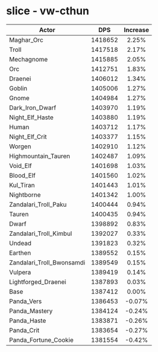 # slice - vw-cthun
| Actor | DPS | Increase |
|---|:---:|:---:|
|Maghar_Orc|1418652|2.25%|
|Troll|1417518|2.17%|
|Mechagnome|1415885|2.05%|
|Orc|1412751|1.83%|
|Draenei|1406012|1.34%|
|Goblin|1405006|1.27%|
|Gnome|1404984|1.27%|
|Dark_Iron_Dwarf|1403970|1.19%|
|Night_Elf_Haste|1403880|1.19%|
|Human|1403712|1.17%|
|Night_Elf_Crit|1403377|1.15%|
|Worgen|1402910|1.12%|
|Highmountain_Tauren|1402487|1.09%|
|Void_Elf|1401698|1.03%|
|Blood_Elf|1401560|1.02%|
|Kul_Tiran|1401443|1.01%|
|Nightborne|1401342|1.00%|
|Zandalari_Troll_Paku|1400444|0.94%|
|Tauren|1400435|0.94%|
|Dwarf|1398892|0.83%|
|Zandalari_Troll_Kimbul|1392027|0.33%|
|Undead|1391823|0.32%|
|Earthen|1389552|0.15%|
|Zandalari_Troll_Bwonsamdi|1389549|0.15%|
|Vulpera|1389419|0.14%|
|Lightforged_Draenei|1387893|0.03%|
|Base|1387412|0.00%|
|Panda_Vers|1386453|-0.07%|
|Panda_Mastery|1384124|-0.24%|
|Panda_Haste|1383871|-0.26%|
|Panda_Crit|1383654|-0.27%|
|Panda_Fortune_Cookie|1381554|-0.42%|
